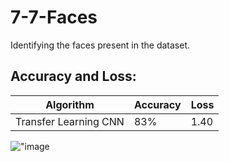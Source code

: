 # 7-7-Faces
Identifying the faces present in the dataset.

## Accuracy and Loss:

|Algorithm|Accuracy|Loss|
|---------|--------|----|
|Transfer Learning CNN |83%|1.40|

!["image]()
